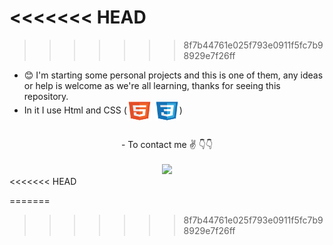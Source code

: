 <<<<<<< HEAD
=======

>>>>>>> 8f7b44761e025f793e0911f5fc7b98929e7f26ff
- 😊 I'm starting some personal projects and this is one of them, any ideas or help is welcome as we're all learning, thanks for seeing this repository.
-  In it I use Html and CSS (<img align="center" alt="Lucas-HTML" height="30" width="40" src="https://raw.githubusercontent.com/devicons/devicon/master/icons/html5/html5-original.svg"> <img align="center" alt="Lucas-CSS" height="30" width="40" src="https://raw.githubusercontent.com/devicons/devicon/master/icons/css3/css3-original.svg">)
##
<div align="center">- To contact me ✌️ 👇👇 <br> <br> </div>
<div align="center">
<a href="https://www.linkedin.com/in/lucas-silva-bezerra-6223681b4/" target="_blank"><img src="https://img.shields.io/badge/-LinkedIn-%230077B5?style=for-the-badge&logo=linkedin&logoColor=white" target="_blank"></a> 
  </div>
<<<<<<< HEAD

=======
>>>>>>> 8f7b44761e025f793e0911f5fc7b98929e7f26ff

